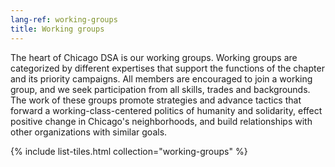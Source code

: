 ```yaml
---
lang-ref: working-groups
title: Working groups
---
```


The heart of Chicago DSA is our working groups. Working groups are categorized by different expertises that support the functions of the chapter and its priority campaigns. All members are encouraged to join a working group, and we seek participation from all skills, trades and backgrounds. The work of these groups promote strategies and advance tactics that forward a working-class-centered politics of humanity and solidarity, effect positive change in Chicago's neighborhoods, and build relationships with other organizations with similar goals. 

{% include list-tiles.html collection="working-groups" %}
